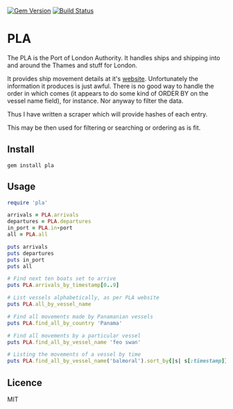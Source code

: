 [![Gem Version](https://badge.fury.io/rb/pla.svg)](https://badge.fury.io/rb/pla)
[![Build Status](https://travis-ci.org/jspc/pla.svg?branch=master)](https://travis-ci.org/jspc/pla)

PLA
==

The PLA is the Port of London Authority. It handles ships and shipping into and around the Thames and stuff for London.

It provides ship movement details at it's [website](https://www.pla.co.uk/Port-Trade/Ship-movements/Ship-movements). Unfortunately the information it produces is just awful. There is no good way to handle the order in which comes (it appears to do some kind of ORDER BY on the vessel name field), for instance. Nor anyway to filter the data.

Thus I have written a scraper which will provide hashes of each entry.

This may be then used for filtering or searching or ordering as is fit.

Install
--

`gem install pla`

Usage
--

```ruby
require 'pla'

arrivals = PLA.arrivals
departures = PLA.departures
in_port = PLA.in-port
all = PLA.all

puts arrivals
puts departures
puts in_port
puts all

# Find next ten boats set to arrive
puts PLA.arrivals_by_timestamp[0..9]

# List vessels alphabetically, as per PLA website
puts PLA.all_by_vessel_name

# Find all movements made by Panamanian vessels
puts PLA.find_all_by_country 'Panama'

# Find all movements by a particular vessel
puts PLA.find_all_by_vessel_name 'feo swan'

# Listing the movements of a vessel by time
puts PLA.find_all_by_vessel_name('balmoral').sort_by{|s| s[:timestamp]}
```

Licence
--

MIT
